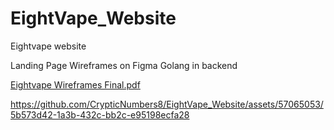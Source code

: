 # EightVape_Website

Eightvape website

Landing Page
Wireframes on Figma
Golang in backend

[Eightvape Wireframes Final.pdf](https://github.com/CrypticNumbers8/EightVape_Website/blob/main/Eightvape%20Wireframes%20Final.pdf)

https://github.com/CrypticNumbers8/EightVape_Website/assets/57065053/5b573d42-1a3b-432c-bb2c-e95198ecfa28

